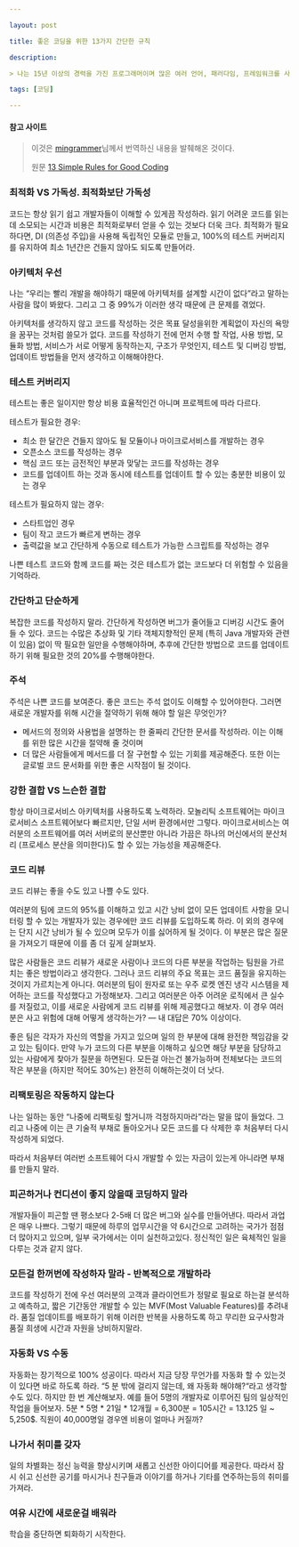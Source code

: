```yaml
---

layout: post

title: 좋은 코딩을 위한 13가지 간단한 규칙

description:

> 나는 15년 이상의 경력을 가진 프로그래머이며 많은 여러 언어, 패러다임, 프레임워크를 사용해봤고 많은 삽질을 해봤다. 그리고 나는 좋은 코딩을 작성하기 위한 나만의 규칙들을 여러분에게 공유하고자 한다.

tags: [코딩]

---
```


#### 참고 사이트

> 이것은 [mingrammer](https://mingrammer.com/translation-13-simple-rules-for-good-coding/)님께서 번역하신 내용을 발췌해온 것이다.
>
> 원문 [13 Simple Rules for Good Coding](https://hackernoon.com/few-simple-rules-for-good-coding-my-15-years-experience-96cb29d4acd9)

### 최적화 VS 가독성. 최적화보단 가독성

코드는 항상 읽기 쉽고 개발자들이 이해할 수 있게끔 작성하라. 읽기 어려운 코드를 읽는데 소모되는 시간과 비용은 최적화로부터 얻을 수 있는 것보다 더욱 크다. 최적화가 필요하다면, DI (의존성 주입)을 사용해 독립적인 모듈로 만들고, 100%의 테스트 커버리지를 유지하여 최소 1년간은 건들지 않아도 되도록 만들어라.

### 아키텍처 우선

나는 “우리는 빨리 개발을 해야하기 때문에 아키텍처를 설계할 시간이 없다”라고 말하는 사람을 많이 봐왔다. 그리고 그 중 99%가 이러한 생각 때문에 큰 문제를 겪었다.

아키텍처를 생각하지 않고 코드를 작성하는 것은 목표 달성을위한 계획없이 자신의 욕망을 꿈꾸는 것처럼 쓸모가 없다. 코드를 작성하기 전에 먼저 수행 할 작업, 사용 방법, 모듈화 방법, 서비스가 서로 어떻게 동작하는지, 구조가 무엇인지, 테스트 및 디버깅 방법, 업데이트 방법들을 먼저 생각하고 이해해야한다.

### 테스트 커버리지

테스트는 좋은 일이지만 항상 비용 효율적인건 아니며 프로젝트에 따라 다르다.

테스트가 필요한 경우:

-	최소 한 달간은 건들지 않아도 될 모듈이나 마이크로서비스를 개발하는 경우
-	오픈소스 코드를 작성하는 경우
-	핵심 코드 또는 금전적인 부분과 맞닿는 코드를 작성하는 경우
-	코드를 업데이트 하는 것과 동시에 테스트를 업데이트 할 수 있는 충분한 비용이 있는 경우

테스트가 필요하지 않는 경우:

-	스타트업인 경우
-	팀이 작고 코드가 빠르게 변하는 경우
-	출력값을 보고 간단하게 수동으로 테스트가 가능한 스크립트를 작성하는 경우

나쁜 테스트 코드와 함께 코드를 짜는 것은 테스트가 없는 코드보다 더 위험할 수 있음을 기억하라.

### 간단하고 단순하게

복잡한 코드를 작성하지 말라. 간단하게 작성하면 버그가 줄어들고 디버깅 시간도 줄어들 수 있다. 코드는 수많은 추상화 및 기타 객체지향적인 문제 (특히 Java 개발자와 관련이 있음) 없이 딱 필요한 일만을 수행해야하며, 추후에 간단한 방법으로 코드를 업데이트하기 위해 필요한 것의 20%를 수행해야한다.

### 주석

주석은 나쁜 코드를 보여준다. 좋은 코드는 주석 없이도 이해할 수 있어야한다. 그러면 새로운 개발자를 위해 시간을 절약하기 위해 해야 할 일은 무엇인가?

-	메서드의 정의와 사용법을 설명하는 한 줄짜리 간단한 문서를 작성하라. 이는 이해를 위한 많은 시간을 절약해 줄 것이며
-	더 많은 사람들에게 메서드를 더 잘 구현할 수 있는 기회를 제공해준다. 또한 이는 글로벌 코드 문서화를 위한 좋은 시작점이 될 것이다.

### 강한 결합 VS 느슨한 결합

항상 마이크로서비스 아키텍처를 사용하도록 노력하라. 모놀리틱 소프트웨어는 마이크로서비스 소프트웨어보다 빠르지만, 단일 서버 환경에서만 그렇다. 마이크로서비스는 여러분의 소프트웨어를 여러 서버로의 분산뿐만 아니라 가끔은 하나의 머신에서의 분산처리 (프로세스 분산을 의미한다)도 할 수 있는 가능성을 제공해준다.

### 코드 리뷰

코드 리뷰는 좋을 수도 있고 나쁠 수도 있다.

여러분의 팀에 코드의 95%를 이해하고 있고 시간 낭비 없이 모든 업데이트 사항을 모니터링 할 수 있는 개발자가 있는 경우에만 코드 리뷰를 도입하도록 하라. 이 외의 경우에는 단지 시간 낭비가 될 수 있으며 모두가 이를 싫어하게 될 것이다. 이 부분은 많은 질문을 가져오기 때문에 이를 좀 더 깊게 살펴보자.

많은 사람들은 코드 리뷰가 새로운 사람이나 코드의 다른 부분을 작업하는 팀원을 가르치는 좋은 방법이라고 생각한다. 그러나 코드 리뷰의 주요 목표는 코드 품질을 유지하는 것이지 가르치는게 아니다. 여러분의 팀이 원자로 또는 우주 로켓 엔진 냉각 시스템을 제어하는 코드를 작성했다고 가정해보자. 그리고 여러분은 아주 어려운 로직에서 큰 실수를 저질렀고, 이를 새로운 사람에게 코드 리뷰를 위해 제공했다고 해보자. 이 경우 여러분은 사고 위험에 대해 어떻게 생각하는가? — 내 대답은 70% 이상이다.

좋은 팀은 각자가 자신의 역할을 가지고 있으며 일의 한 부분에 대해 완전한 책임감을 갖고 있는 팀이다. 만약 누가 코드의 다른 부분을 이해하고 싶으면 해당 부분을 담당하고 있는 사람에게 찾아가 질문을 하면된다. 모든걸 아는건 불가능하며 전체보다는 코드의 작은 부분을 (하지만 적어도 30%는) 완전히 이해하는것이 더 낫다.

### 리팩토링은 작동하지 않는다

나는 일하는 동안 “나중에 리팩토링 할거니까 걱정하지마라”라는 말을 많이 들었다. 그리고 나중에 이는 큰 기술적 부채로 돌아오거나 모든 코드를 다 삭제한 후 처음부터 다시 작성하게 되었다.

따라서 처음부터 여러번 소프트웨어 다시 개발할 수 있는 자금이 있는게 아니라면 부채를 만들지 말라.

### 피곤하거나 컨디션이 좋지 않을때 코딩하지 말라

개발자들이 피곤할 땐 평소보다 2-5배 더 많은 버그와 실수를 만들어낸다. 따라서 과업은 매우 나쁘다. 그렇기 때문에 하루의 업무시간을 약 6시간으로 고려하는 국가가 점점 더 많아지고 있으며, 일부 국가에서는 이미 실천하고있다. 정신적인 일은 육체적인 일을 다루는 것과 같지 않다.

### 모든걸 한꺼번에 작성하자 말라 - 반복적으로 개발하라

코드를 작성하기 전에 우선 여러분의 고객과 클라이언트가 정말로 필요로 하는걸 분석하고 예측하고, 짧은 기간동안 개발할 수 있는 MVF(Most Valuable Features)를 추려내라. 품질 업데이트를 배포하기 위해 이러한 반복을 사용하도록 하고 무리한 요구사항과 품질 희생에 시간과 자원을 낭비하지말라.

### 자동화 VS 수동

자동화는 장기적으로 100% 성공이다. 따라서 지금 당장 무언가를 자동화 할 수 있는것이 있다면 바로 하도록 하라. “5 분 밖에 걸리지 않는데, 왜 자동화 해야해?“라고 생각할 수도 있다. 하지만 한 번 계산해보자. 예를 들어 5명의 개발자로 이루어진 팀의 일상적인 작업을 들어보자. 5분 * 5명 * 21일 * 12개월 = 6,300분 = 105시간 = 13.125 일 ~ 5,250$. 직원이 40,000명일 경우엔 비용이 얼마나 커질까?

### 나가서 취미를 갖자

일의 차별화는 정신 능력을 향상시키며 새롭고 신선한 아이디어를 제공한다. 따라서 잠시 쉬고 신선한 공기를 마시거나 친구들과 이야기를 하거나 기타를 연주하는등의 취미를 가져라.

### 여유 시간에 새로운걸 배워라

학습을 중단하면 퇴화하기 시작한다.
